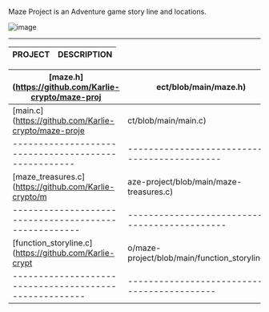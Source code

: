 Maze Project is an Adventure game story line and locations. 



![image](https://github.com/Karlie-crypto/maze-project/assets/110098940/b6ef8976-77be-4002-a90c-c1b21e9d1def)





------------------------------------------------------------------------------------------------
PROJECT                                           |DESCRIPTION                                 
--------------------------------------------------|----------------------------------------------
 
[maze.h](https://github.com/Karlie-crypto/maze-proj|ect/blob/main/maze.h)
---------------------------------------------------|-----------------------------------------------
[main.c](https://github.com/Karlie-crypto/maze-proje|ct/blob/main/main.c)
----------------------------------------------------|----------------------------------------------
[maze_treasures.c](https://github.com/Karlie-crypto/m|aze-project/blob/main/maze-treasures.c)
-----------------------------------------------------|-----------------------------------------------
[function_storyline.c](https://github.com/Karlie-crypt|o/maze-project/blob/main/function_storyline.c)
------------------------------------------------------|---------------------------------------------

